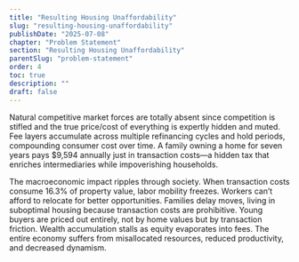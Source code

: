 ```yaml
---
title: "Resulting Housing Unaffordability"
slug: "resulting-housing-unaffordability"
publishDate: "2025-07-08"
chapter: "Problem Statement"
section: "Resulting Housing Unaffordability"
parentSlug: "problem-statement"
order: 4
toc: true
description: ""
draft: false
---
```


Natural competitive market forces are totally absent since competition is stifled and the true price/cost of everything
is expertly hidden and muted. Fee layers accumulate across multiple refinancing cycles and hold periods, compounding
consumer cost over time. A family owning a home for seven years pays $9,594 annually just in transaction costs—a hidden
tax that enriches intermediaries while impoverishing households.

The macroeconomic impact ripples through society. When transaction costs consume 16.3% of property value, labor mobility
freezes. Workers can’t afford to relocate for better opportunities. Families delay moves, living in suboptimal housing
because transaction costs are prohibitive. Young buyers are priced out entirely, not by home values but by transaction
friction. Wealth accumulation stalls as equity evaporates into fees. The entire economy suffers from misallocated
resources, reduced productivity, and decreased dynamism.
